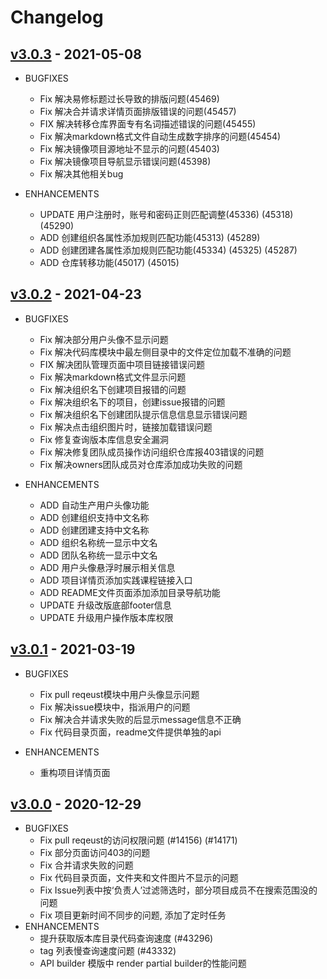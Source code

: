 # Changelog

## [v3.0.3](https://forgeplus.trustie.net/projects/jasder/forgeplus/releases) - 2021-05-08

* BUGFIXES
  * Fix 解决易修标题过长导致的排版问题(45469)
  * Fix 解决合并请求详情页面排版错误的问题(45457)
  * FIX 解决转移仓库界面专有名词描述错误的问题(45455)
  * Fix 解决markdown格式文件自动生成数字排序的问题(45454)
  * Fix 解决镜像项目源地址不显示的问题(45403)
  * Fix 解决镜像项目导航显示错误问题(45398)
  * Fix 解决其他相关bug

* ENHANCEMENTS
  * UPDATE 用户注册时，账号和密码正则匹配调整(45336) (45318) (45290)
  * ADD 创建组织各属性添加规则匹配功能(45313) (45289)
  * ADD 创建团建各属性添加规则匹配功能(45334) (45325) (45287)
  * ADD 仓库转移功能(45017) (45015)
 
## [v3.0.2](https://forgeplus.trustie.net/projects/jasder/forgeplus/releases) - 2021-04-23

* BUGFIXES
  * Fix 解决部分用户头像不显示问题
  * Fix 解决代码库模块中最左侧目录中的文件定位加载不准确的问题
  * FIX 解决团队管理页面中项目链接错误问题
  * Fix 解决markdown格式文件显示问题
  * Fix 解决组织名下创建项目报错的问题
  * Fix 解决组织名下的项目，创建issue报错的问题
  * Fix 解决组织名下创建团队提示信息信息显示错误问题
  * Fix 解决点击组织图片时，链接加载错误问题
  * Fix 修复查询版本库信息安全漏洞
  * Fix 解决修复团队成员操作访问组织仓库报403错误的问题
  * Fix 解决owners团队成员对仓库添加成功失败的问题

* ENHANCEMENTS
  * ADD 自动生产用户头像功能
  * ADD 创建组织支持中文名称
  * ADD 创建团建支持中文名称
  * ADD 组织名称统一显示中文名
  * ADD 团队名称统一显示中文名
  * ADD 用户头像悬浮时展示相关信息
  * ADD 项目详情页添加实践课程链接入口
  * ADD README文件页面添加添加目录导航功能
  * UPDATE 升级改版底部footer信息
  * UPDATE 升级用户操作版本库权限

## [v3.0.1](https://forgeplus.trustie.net/projects/jasder/forgeplus/releases) - 2021-03-19

* BUGFIXES
  * Fix pull reqeust模块中用户头像显示问题
  * Fix 解决issue模块中，指派用户的问题
  * Fix 解决合并请求失败的后显示message信息不正确
  * Fix 代码目录页面，readme文件提供单独的api

* ENHANCEMENTS
  * 重构项目详情页面

## [v3.0.0](https://forgeplus.trustie.net/projects/jasder/forgeplus/releases) - 2020-12-29

* BUGFIXES
  * Fix pull reqeust的访问权限问题 (#14156) (#14171)
  * Fix 部分页面访问403的问题
  * Fix 合并请求失败的问题
  * Fix 代码目录页面，文件夹和文件图片不显示的问题
  * Fix Issue列表中按‘负责人’过滤筛选时，部分项目成员不在搜索范围没的问题
  * Fix 项目更新时间不同步的问题, 添加了定时任务
* ENHANCEMENTS
  * 提升获取版本库目录代码查询速度 (#43296)
  * tag 列表慢查询速度问题 (#43332)
  * API builder 模版中 render partial builder的性能问题

